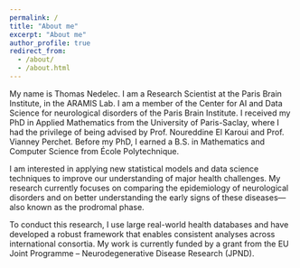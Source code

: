 ```yaml
---
permalink: /
title: "About me"
excerpt: "About me"
author_profile: true
redirect_from: 
  - /about/
  - /about.html
---
```


My name is Thomas Nedelec. I am a Research Scientist at the Paris Brain Institute, in the ARAMIS Lab. I am a member of the Center for AI and Data Science for neurological disorders of the Paris Brain Institute.  I received my PhD in Applied Mathematics from the University of Paris-Saclay, where I had the privilege of being advised by Prof. Noureddine El Karoui and Prof. Vianney Perchet. Before my PhD, I earned a B.S. in Mathematics and Computer Science from École Polytechnique.

I am interested in applying new statistical models and data science techniques to improve our understanding of major health challenges. My research currently focuses on comparing the epidemiology of neurological disorders and on better understanding the early signs of these diseases—also known as the prodromal phase.

To conduct this research, I use large real-world health databases and have developed a robust framework that enables consistent analyses across international consortia. My work is currently funded by a grant from the EU Joint Programme – Neurodegenerative Disease Research (JPND).

